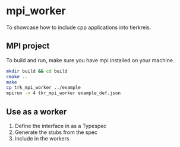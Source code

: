 # mpi_worker

To showcase how to include cpp applications into tierkreis.

## MPI project

To build and run, make sure you have mpi installed on your machine.

```sh
mkdir build && cd build
cmake ..
make
cp trk_mpi_worker ../example
mpirun -n 4 tkr_mpi_worker example_def.json
```

## Use as a worker

1. Define the interface in as a Typespec
2. Generate the stubs from the spec
3. include in the workers
